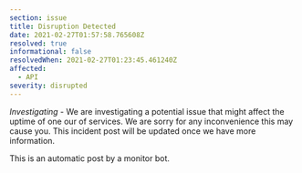 ```yaml
---
section: issue
title: Disruption Detected
date: 2021-02-27T01:57:58.765608Z
resolved: true
informational: false
resolvedWhen: 2021-02-27T01:23:45.461240Z
affected:
  - API
severity: disrupted
---
```

*Investigating* - We are investigating a potential issue that might affect the uptime of one our of services. We are sorry for any inconvenience this may cause you. This incident post will be updated once we have more information.

This is an automatic post by a monitor bot.
        